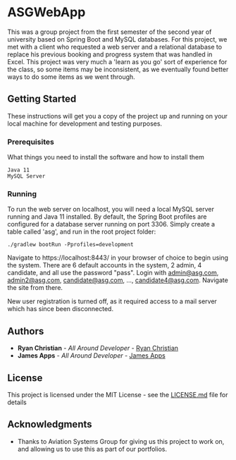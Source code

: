 # ASGWebApp

This was a group project from the first semester of the second year of university based on Spring Boot and MySQL databases. For this project, we met with a client who requested a web server and a relational database to replace his previous booking and progress system that was handled in Excel. This project was very much a 'learn as you go' sort of experience for the class, so some items may be inconsistent, as we eventually found better ways to do some items as we went through.

## Getting Started

These instructions will get you a copy of the project up and running on your local machine for development and testing purposes.

### Prerequisites

What things you need to install the software and how to install them

```
Java 11
MySQL Server
```

### Running

To run the web server on localhost, you will need a local MySQL server running and Java 11 installed. By default, the Spring Boot profiles are configured for a database server running on port 3306. Simply create a table called 'asg', and run in the root project folder:

```
./gradlew bootRun -Pprofiles=development
```

Navigate to https://localhost:8443/ in your browser of choice to begin using the system. There are 6 default accounts in the system, 2 admin, 4 candidate, and all use the password "pass". Login with admin@asg.com, admin2@asg.com, candidate@asg.com, ..., candidate4@asg.com. Navigate the site from there.

New user registration is turned off, as it required access to a mail server which has since been disconnected. 

## Authors

* **Ryan Christian** - *All Around Developer* - [Ryan Christian](https://gitlab.cs.cf.ac.uk/c1717381)
* **James Apps** - *All Around Developer* - [James Apps](https://gitlab.cs.cf.ac.uk/c1769423)

## License

This project is licensed under the MIT License - see the [LICENSE.md](LICENSE.md) file for details

## Acknowledgments

* Thanks to Aviation Systems Group for giving us this project to work on, and allowing us to use this as part of our portfolios.
